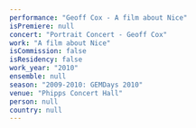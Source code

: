 ```yaml
---
performance: "Geoff Cox - A film about Nice"
isPremiere: null
concert: "Portrait Concert - Geoff Cox"
work: "A film about Nice"
isCommission: false
isResidency: false
work_year: "2010"
ensemble: null
season: "2009-2010: GEMDays 2010"
venue: "Phipps Concert Hall"
person: null
country: null
---
```


